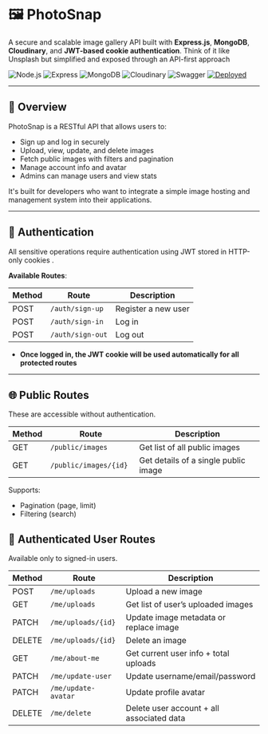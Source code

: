 # 🖼️ PhotoSnap
A secure and scalable image gallery API built with **Express.js**, **MongoDB**, **Cloudinary**, and **JWT-based cookie authentication**.
Think of it like Unsplash but simplified and exposed through an API-first approach

![Node.js](https://img.shields.io/badge/Node.js-339933?style=for-the-badge&logo=nodedotjs&logoColor=white)
![Express](https://img.shields.io/badge/Express.js-404D59?style=for-the-badge)
![MongoDB](https://img.shields.io/badge/MongoDB-4EA94B?style=for-the-badge&logo=mongodb&logoColor=white)
![Cloudinary](https://img.shields.io/badge/Cloudinary-3448C5?style=for-the-badge&logo=cloudinary&logoColor=white)
![Swagger](https://img.shields.io/badge/Swagger-85EA2D?style=for-the-badge&logo=swagger&logoColor=black)
[![Deployed](https://img.shields.io/badge/Deployed-Live-green?style=for-the-badge)]( https://photosnap-sl8f.onrender.com/api-docs)

---

## 🧾 Overview
PhotoSnap is a RESTful API that allows users to: 
- Sign up and log in securely
- Upload, view, update, and delete images
- Fetch public images with filters and pagination
- Manage account info and avatar
- Admins can manage users and view stats
     

It's built for developers who want to integrate a simple image hosting and management system into their applications. 

---
## 🔐 Authentication
All sensitive operations require authentication using JWT stored in HTTP-only cookies . 

**Available Routes**:

| Method | Route            | Description         |
|--------|------------------|---------------------|
| POST   | `/auth/sign-up ` | Register a new user |
| POST   | `/auth/sign-in ` | Log in              |
| POST   | `/auth/sign-out` | Log out             | 

- **Once logged in, the JWT cookie will be used automatically for all protected routes**
---

## 🌐 Public Routes
These are accessible without authentication.


| Method | Route                  | Description                          |
|--------|------------------------|--------------------------------------|
| GET    | `/public/images `      | Get list of all public images        |
| GET    | `/public/images/{id} ` | Get details of a single public image |

Supports:
- Pagination (page, limit)
- Filtering (search)


## 🔐 Authenticated User Routes
Available only to signed-in users.


| Method | Route               | Description                               |
|--------|---------------------|-------------------------------------------|
| POST   | `/me/uploads `      | Upload a new image                        |
| GET    | `/me/uploads `      | Get list of user’s uploaded images        |
| PATCH  | `/me/uploads/{id}`  | Update image metadata or replace image    |
| DELETE | `/me/uploads/{id}`  | Delete an image                           |
| GET    | `/me/about-me`      | Get current user info + total uploads     |
| PATCH  | `/me/update-user`   | Update username/email/password            |
| PATCH  | `/me/update-avatar` | Update profile avatar                     |
| DELETE | `/me/delete`        | Delete user account + all associated data |